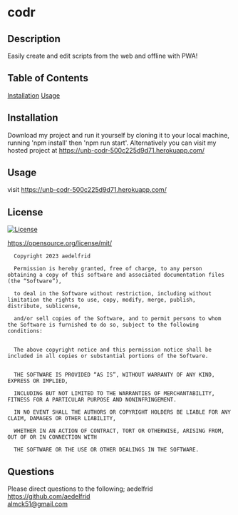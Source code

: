 # codr
  
## Description
    
  Easily create and edit scripts from the web and offline with PWA!  

## Table of Contents

  [Installation](##Installation)
  [Usage](##Usage)

  
        
## Installation
        
  Download my project and run it yourself by cloning it to your local machine, running 'npm install' then 'npm run start'. Alternatively you can visit my hosted project at https://unb-codr-500c225d9d71.herokuapp.com/  
        
## Usage
        
  visit https://unb-codr-500c225d9d71.herokuapp.com/  

## License

  [![License](https://img.shields.io/badge/license-MIT-blue)](https://opensource.org/license/mit/)
      
  https://opensource.org/license/mit/
      
      Copyright 2023 aedelfrid

      Permission is hereby granted, free of charge, to any person obtaining a copy of this software and associated documentation files (the “Software”),

      to deal in the Software without restriction, including without limitation the rights to use, copy, modify, merge, publish, distribute, sublicense,

      and/or sell copies of the Software, and to permit persons to whom the Software is furnished to do so, subject to the following conditions:

        
      The above copyright notice and this permission notice shall be included in all copies or substantial portions of the Software.

        
      THE SOFTWARE IS PROVIDED “AS IS”, WITHOUT WARRANTY OF ANY KIND, EXPRESS OR IMPLIED,
 
      INCLUDING BUT NOT LIMITED TO THE WARRANTIES OF MERCHANTABILITY, FITNESS FOR A PARTICULAR PURPOSE AND NONINFRINGEMENT.
 
      IN NO EVENT SHALL THE AUTHORS OR COPYRIGHT HOLDERS BE LIABLE FOR ANY CLAIM, DAMAGES OR OTHER LIABILITY,
 
      WHETHER IN AN ACTION OF CONTRACT, TORT OR OTHERWISE, ARISING FROM, OUT OF OR IN CONNECTION WITH
 
      THE SOFTWARE OR THE USE OR OTHER DEALINGS IN THE SOFTWARE.
 
        
## Questions
        
  Please direct questions to the following;
    aedelfrid https://github.com/aedelfrid      
    almck51@gmail.com  